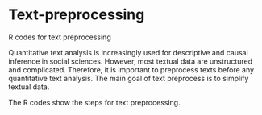 # Text-preprocessing
R codes for text preprocessing

Quantitative text analysis is increasingly used for descriptive and causal inference in social sciences. However, most textual data are unstructured and complicated. Therefore, it is important to preprocess texts before any quantitative text analysis. The main goal of text preprocess is to simplify textual data. 

The R codes show the steps for text preprocessing. 

